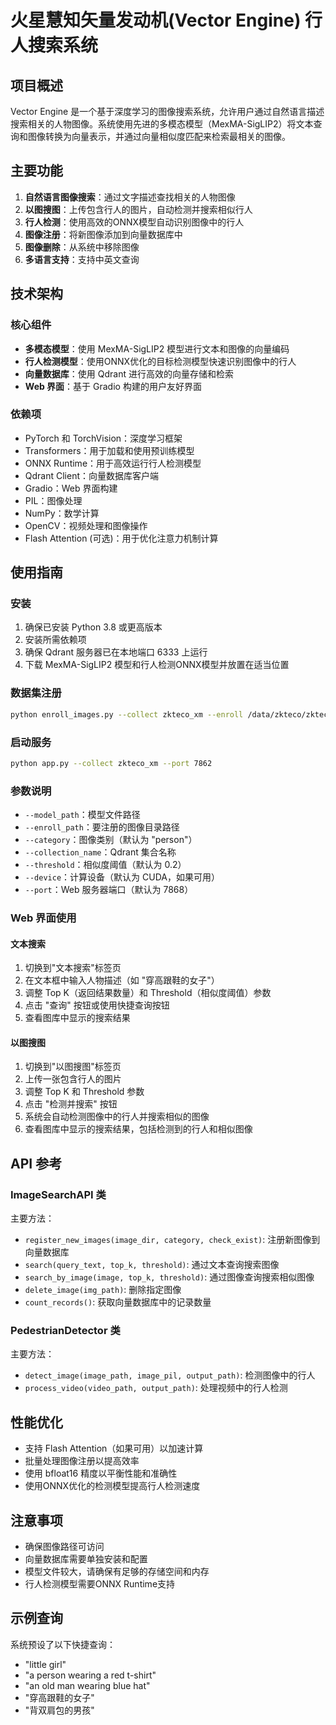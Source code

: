 # 火星慧知矢量发动机(Vector Engine) 行人搜索系统

## 项目概述

Vector Engine 是一个基于深度学习的图像搜索系统，允许用户通过自然语言描述搜索相关的人物图像。系统使用先进的多模态模型（MexMA-SigLIP2）将文本查询和图像转换为向量表示，并通过向量相似度匹配来检索最相关的图像。

## 主要功能

1. **自然语言图像搜索**：通过文字描述查找相关的人物图像
2. **以图搜图**：上传包含行人的图片，自动检测并搜索相似行人
3. **行人检测**：使用高效的ONNX模型自动识别图像中的行人
4. **图像注册**：将新图像添加到向量数据库中
5. **图像删除**：从系统中移除图像
6. **多语言支持**：支持中英文查询

## 技术架构

### 核心组件

- **多模态模型**：使用 MexMA-SigLIP2 模型进行文本和图像的向量编码
- **行人检测模型**：使用ONNX优化的目标检测模型快速识别图像中的行人
- **向量数据库**：使用 Qdrant 进行高效的向量存储和检索
- **Web 界面**：基于 Gradio 构建的用户友好界面

### 依赖项

- PyTorch 和 TorchVision：深度学习框架
- Transformers：用于加载和使用预训练模型
- ONNX Runtime：用于高效运行行人检测模型
- Qdrant Client：向量数据库客户端
- Gradio：Web 界面构建
- PIL：图像处理
- NumPy：数学计算
- OpenCV：视频处理和图像操作
- Flash Attention (可选)：用于优化注意力机制计算

## 使用指南

### 安装

1. 确保已安装 Python 3.8 或更高版本
2. 安装所需依赖项
3. 确保 Qdrant 服务器已在本地端口 6333 上运行
4. 下载 MexMA-SigLIP2 模型和行人检测ONNX模型并放置在适当位置


### 数据集注册

```bash
python enroll_images.py --collect zkteco_xm --enroll /data/zkteco/zkteco_xm_export_zfs/snap/ --detection
```

### 启动服务

```bash
python app.py --collect zkteco_xm --port 7862
```

### 参数说明

- `--model_path`：模型文件路径
- `--enroll_path`：要注册的图像目录路径
- `--category`：图像类别（默认为 "person"）
- `--collection_name`：Qdrant 集合名称
- `--threshold`：相似度阈值（默认为 0.2）
- `--device`：计算设备（默认为 CUDA，如果可用）
- `--port`：Web 服务器端口（默认为 7868）

### Web 界面使用

#### 文本搜索
1. 切换到"文本搜索"标签页
2. 在文本框中输入人物描述（如 "穿高跟鞋的女子"）
3. 调整 Top K（返回结果数量）和 Threshold（相似度阈值）参数
4. 点击 "查询" 按钮或使用快捷查询按钮
5. 查看图库中显示的搜索结果

#### 以图搜图
1. 切换到"以图搜图"标签页
2. 上传一张包含行人的图片
3. 调整 Top K 和 Threshold 参数
4. 点击 "检测并搜索" 按钮
5. 系统会自动检测图像中的行人并搜索相似的图像
6. 查看图库中显示的搜索结果，包括检测到的行人和相似图像

## API 参考

### ImageSearchAPI 类

主要方法：

- `register_new_images(image_dir, category, check_exist)`: 注册新图像到向量数据库
- `search(query_text, top_k, threshold)`: 通过文本查询搜索图像
- `search_by_image(image, top_k, threshold)`: 通过图像查询搜索相似图像
- `delete_image(img_path)`: 删除指定图像
- `count_records()`: 获取向量数据库中的记录数量

### PedestrianDetector 类

主要方法：

- `detect_image(image_path, image_pil, output_path)`: 检测图像中的行人
- `process_video(video_path, output_path)`: 处理视频中的行人检测

## 性能优化

- 支持 Flash Attention（如果可用）以加速计算
- 批量处理图像注册以提高效率
- 使用 bfloat16 精度以平衡性能和准确性
- 使用ONNX优化的检测模型提高行人检测速度

## 注意事项

- 确保图像路径可访问
- 向量数据库需要单独安装和配置
- 模型文件较大，请确保有足够的存储空间和内存
- 行人检测模型需要ONNX Runtime支持

## 示例查询

系统预设了以下快捷查询：
- "little girl"
- "a person wearing a red t-shirt"
- "an old man wearing blue hat"
- "穿高跟鞋的女子"
- "背双肩包的男孩"